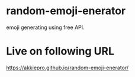 # random-emoji-enerator
emoji generating using free API.

# Live on following URL
https://akkiepro.github.io/random-emoji-enerator/
